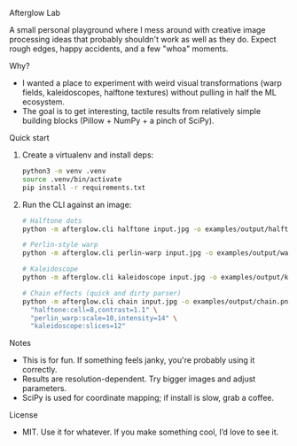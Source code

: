 Afterglow Lab

A small personal playground where I mess around with creative image processing ideas that probably shouldn't work as well as they do. Expect rough edges, happy accidents, and a few "whoa" moments.

Why?
- I wanted a place to experiment with weird visual transformations (warp fields, kaleidoscopes, halftone textures) without pulling in half the ML ecosystem.
- The goal is to get interesting, tactile results from relatively simple building blocks (Pillow + NumPy + a pinch of SciPy).

Quick start
1) Create a virtualenv and install deps:

   ```bash
   python3 -m venv .venv
   source .venv/bin/activate
   pip install -r requirements.txt
   ```

2) Run the CLI against an image:

   ```bash
   # Halftone dots
   python -m afterglow.cli halftone input.jpg -o examples/output/halftone.png --cell 10 --contrast 1.2

   # Perlin-style warp
   python -m afterglow.cli perlin-warp input.jpg -o examples/output/warp.png --scale 12 --intensity 18

   # Kaleidoscope
   python -m afterglow.cli kaleidoscope input.jpg -o examples/output/kale.png --slices 8 --radius 0.95

   # Chain effects (quick and dirty parser)
   python -m afterglow.cli chain input.jpg -o examples/output/chain.png \
     "halftone:cell=8,contrast=1.1" \
     "perlin_warp:scale=10,intensity=14" \
     "kaleidoscope:slices=12"
   ```

Notes
- This is for fun. If something feels janky, you're probably using it correctly.
- Results are resolution-dependent. Try bigger images and adjust parameters.
- SciPy is used for coordinate mapping; if install is slow, grab a coffee.

License
- MIT. Use it for whatever. If you make something cool, I’d love to see it.

